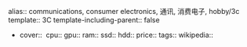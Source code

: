alias:: communications, consumer electronics, 通讯, 消费电子, hobby/3c
template:: 3C
template-including-parent:: false

  - cover:: ![]()
    cpu:: 
    gpu:: 
    ram:: 
    ssd:: 
    hdd:: 
    price:: 
    tags:: 
    wikipedia::